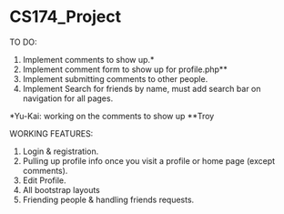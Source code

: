 # CS174_Project

TO DO: <br />
1. Implement comments to show up.* <br />
2. Implement comment form to show up for profile.php** <br />
3. Implement submitting comments to other people. <br />
4. Implement Search for friends by name, must add search bar on navigation for all pages. <br />

*Yu-Kai: working on the comments to show up
**Troy



WORKING FEATURES: <br />
1. Login & registration. <br />
2. Pulling up profile info once you visit a profile or home page (except comments). <br />
3. Edit Profile. <br />
4. All bootstrap layouts <br />
5. Friending people & handling friends requests. <br />
